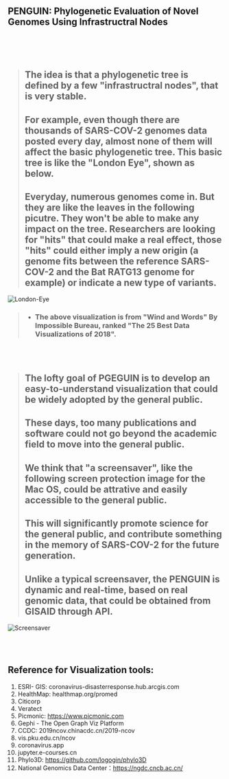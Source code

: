 ## PENGUIN: Phylogenetic Evaluation of Novel Genomes Using Infrastructral Nodes    

<br/><br/><br/>

> ## The idea is that a phylogenetic tree is defined by a few "infrastructral nodes", that is very stable. 
> ## For example, even though there are thousands of SARS-COV-2 genomes data posted every day, almost none of them will affect the basic phylogenetic tree. This basic tree is like the "London Eye", shown as below.
> ## Everyday, numerous genomes come in. But they are like the leaves in the following picutre. They won't be able to make any impact on the tree. Researchers are looking for "hits" that could make a real effect, those "hits" could either imply a new origin (a genome fits between the reference SARS-COV-2 and the Bat RATG13 genome for example) or indicate a new type of variants. 

![London-Eye](./images/londoneye.gif)
> - ### The above visualization is from "Wind and Words" By Impossible Bureau, ranked "The 25 Best Data Visualizations of 2018".

<br/><br/>  


> ## The lofty goal of PGEGUIN is to develop an easy-to-understand visualization that could be widely adopted by the general public. 
> ## These days, too many publications and software could not go beyond the academic field to move into the general public. 
> ## We think that "a screensaver", like the following screen protection image for the Mac OS, could be attrative and easily accessible to the general public. 
> ## This will significantly promote science for the general public, and contribute something in the memory of SARS-COV-2 for the future generation. 
> ## Unlike a typical screensaver, the PENGUIN is dynamic and real-time, based on real genomic data, that could be obtained from GISAID through API. 

![Screensaver](./images/screensaver.gif)

<br/><br/>


## Reference for Visualization tools: 
1. ESRI- GIS: coronavirus-disasterresponse.hub.arcgis.com
2. HealthMap: healthmap.org/promed
3. Citicorp
4. Veratect
5. Picmonic: https://www.picmonic.com
6. Gephi - The Open Graph Viz Platform
7. CCDC: 2019ncov.chinacdc.cn/2019-ncov
8. vis.pku.edu.cn/ncov
9. coronavirus.app
10. jupyter.e-courses.cn
11. Phylo3D: https://github.com/logogin/phylo3D
12. National Genomics Data Center：https://ngdc.cncb.ac.cn/
